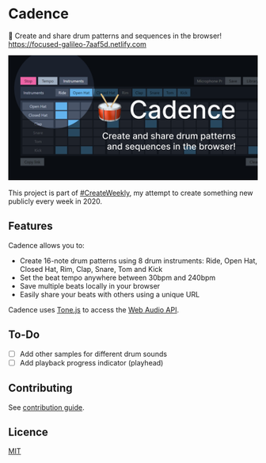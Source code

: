 # Cadence

🥁 Create and share drum patterns and sequences in the browser! <https://focused-galileo-7aaf5d.netlify.com>

![Promotional screenshot of Cadence app](./screenshot.png)

This project is part of [#CreateWeekly](https://dev.to/josephuspaye/createweekly-create-something-new-publicly-every-week-in-2020-1nh9), my attempt to create something new publicly every week in 2020.

## Features

Cadence allows you to:

- Create 16-note drum patterns using 8 drum instruments: Ride, Open Hat, Closed Hat, Rim, Clap, Snare, Tom and Kick
- Set the beat tempo anywhere between 30bpm and 240bpm
- Save multiple beats locally in your browser
- Easily share your beats with others using a unique URL

Cadence uses [Tone.js](https://tonejs.github.io/) to access the [Web Audio API](https://webaudio.github.io/web-audio-api/).

## To-Do

- [ ] Add other samples for different drum sounds
- [ ] Add playback progress indicator (playhead)

## Contributing

See [contribution guide](CONTRIBUTING.md).

## Licence

[MIT](LICENCE)

